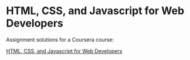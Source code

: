 # HTML, CSS, and Javascript for Web Developers

Assignment solutions for a Coursera course:

[HTML, CSS, and Javascript for Web Developers](https://www.coursera.org/learn/html-css-javascript-for-web-developers)